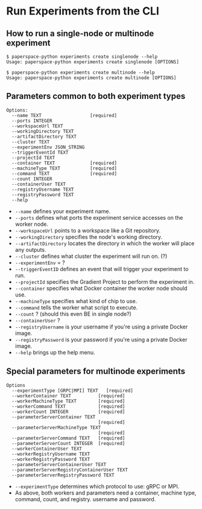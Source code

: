 # Run Experiments from the CLI

## How to run a single-node or multinode experiment

```
$ paperspace-python experiments create singlenode --help
Usage: paperspace-python experiments create singlenode [OPTIONS]

$ paperspace-python experiments create multinode --help
Usage: paperspace-python experiments create multinode [OPTIONS]
```

## Parameters common to both experiment types
```
Options:
  --name TEXT                  [required]
  --ports INTEGER
  --workspaceUrl TEXT
  --workingDirectory TEXT
  --artifactDirectory TEXT
  --cluster TEXT
  --experimentEnv JSON_STRING
  --triggerEventId TEXT
  --projectId TEXT
  --container TEXT             [required]
  --machineType TEXT           [required]
  --command TEXT               [required]
  --count INTEGER
  --containerUser TEXT
  --registryUsername TEXT
  --registryPassword TEXT
  --help 
```

* `--name` defines your experiment name.
* `--ports` defines what ports the experiment service accesses on the worker node.
* `--workspaceUrl` points to a workspace like a Git repository.
* `--workingDirectory` specifies the node's working directory.
* `--artifactDirectory` locates the directory in which the worker will place any outputs.
* `--cluster` defines what cluster the experiment will run on. (?)
* `--experimentEnv` = ?
* `--triggerEventID` defines an event that will trigger your experiment to run.
* `--projectId` specifies the Gradient Project to perform the experiment in.
* `--container` specifies what Docker container the worker node should use.
* `--machineType` specifies what kind of chip to use.
* `--command` tells the worker what script to execute.
* `--count` ? (should this even BE in single node?)
* `--containerUser` ?
* `--registryUsername` is your username if you're using a private Docker image.
* `--registryPassword` is your password if you're using a private Docker image.
* `--help` brings up the help menu.

## Special parameters for multinode experiments

```
Options
  --experimentType [GRPC|MPI] TEXT   [required]
  --workerContainer TEXT          [required]
  --workerMachineType TEXT        [required]
  --workerCommand TEXT            [required]
  --workerCount INTEGER           [required]
  --parameterServerContainer TEXT
                                  [required]
  --parameterServerMachineType TEXT
                                  [required]
  --parameterServerCommand TEXT   [required]
  --parameterServerCount INTEGER  [required]
  --workerContainerUser TEXT
  --workerRegistryUsername TEXT
  --workerRegistryPassword TEXT
  --parameterServerContainerUser TEXT
  --parameterServerRegistryContainerUser TEXT
  --parameterServerRegistryPassword TEXT
```

* `--experimentType` determines which protocol to use: gRPC or MPI.
* As above, both workers and parameters need a container, machine type, command, count, and registry. username and password.
